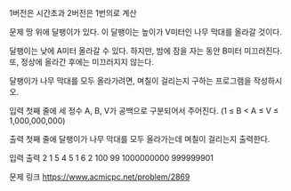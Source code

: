 1버전은 시간초과
2버전은 1번의로 계산



문제
땅 위에 달팽이가 있다. 이 달팽이는 높이가 V미터인 나무 막대를 올라갈 것이다.

달팽이는 낮에 A미터 올라갈 수 있다. 하지만, 밤에 잠을 자는 동안 B미터 미끄러진다. 또, 정상에 올라간 후에는 미끄러지지 않는다.

달팽이가 나무 막대를 모두 올라가려면, 며칠이 걸리는지 구하는 프로그램을 작성하시오.

입력
첫째 줄에 세 정수 A, B, V가 공백으로 구분되어서 주어진다. (1 ≤ B < A ≤ V ≤ 1,000,000,000)

출력
첫째 줄에 달팽이가 나무 막대를 모두 올라가는데 며칠이 걸리는지 출력한다.



입력                    출력
2 1 5                   4
5 1 6                   2
100 99 1000000000       999999901


문제 링크
https://www.acmicpc.net/problem/2869
